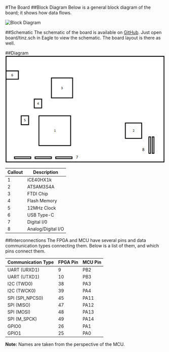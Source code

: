 #The Board
##Block Diagram
Below is a general block diagram of the board; it shows how data flows.

![Block Diagram](https://raw.githubusercontent.com/boxyoman/tinz/master/block/tinz-block-design.dot.png) 

##Schematic
The schematic of the board is available on 
[GitHub](https://github.com/boxyoman/tinz).  Just open board/tinz.sch in Eagle 
to view the schematic. The board layout is there as well.

##Diagram
![Device Diagram](../images/diagram.png) 

| Callout | Description        |
| ------- | ------------------ |
| 1       | iCE40HX1k          |
| 2       | ATSAM3S4A          |
| 3       | FTDI Chip          |
| 4       | Flash Memory       |
| 5       | 12MHz Clock        |
| 6       | USB Type-C         |
| 7       | Digital I/0        |
| 8       | Analog/Digital I/O |

##Interconnections
The FPGA and MCU have several pins and data communication types connecting them. 
Below is a list of them, and which pins connect them. 

| Communication Type | FPGA Pin | MCU Pin |
| ------------------ | -------- | ------- |
| UART (URXD1)       | 9        | PB2     |
| UART (UTXD1)       | 10       | PB3     |
| I2C (TWD0)         | 38       | PA3     |
| I2C (TWCK0)        | 39       | PA4     |
| SPI (SPI_NPCS0)    | 45       | PA11    |
| SPI (MISO)         | 47       | PA12    |
| SPI (MOSI)         | 48       | PA13    |
| SPI (M_SPCK)       | 49       | PA14    |
| GPIO0              | 26       | PA1     |
| GPIO1              | 25       | PA0     |

**Note:** Names are taken from the perspective of the MCU.
